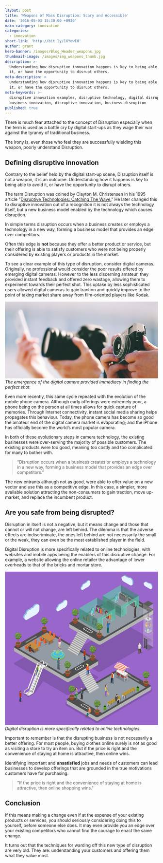 ```yaml
---
layout: post
title: 'Weapons of Mass Disruption: Scary and Accessible'
date: '2016-05-03 15:30:00 +0930'
main-category: innovation
categories:
  - innovation
short-link: 'http://bit.ly/1XYewIH'
author: grant
hero-banner: /images/Blog_Header_weapons.jpg
thumbnail-image: /images/img_weapons_thumb.jpg
description: >-
  Understanding how disruptive innovation happens is key to being able to avoid
  it, or have the opportunity to disrupt others.
meta-description: >
  Understanding how disruptive innovation happens is key to being able to avoid
  it, or have the opportunity to disrupt others. 
meta-keywords: >-
  disruptive innovation examples, disruptive technology, digital disruption,
  business innovation, disruptive innovation, business disruption
published: true
---
```


There is much fear attached to the concept of Disruption especially when the term is used as a battle cry by digital start-ups as they wage their war against the tyranny of traditional business.
 
The irony is, even those who feel they are successfully wielding this weapon, poorly understand Disruption.

Defining disruptive innovation
------------------------------
Contrary to the belief held by the digital start-up scene, Disruption itself is not a weapon, it is an outcome. Understanding how it happens is key to being able to avoid it, or have the opportunity to disrupt others.
 
The term Disruption was coined by Clayton M. Christensen in his 1995 article "[Disruptive Technologies: Catching The Wave.](https://hbr.org/1995/01/disruptive-technologies-catching-the-wave)" He later changed this to disruptive innovation out of a recognition it is not always the technology itself, but a new business model enabled by the technology which causes disruption. 

In simple terms <span class="inline-quote">disruption occurs when a business creates or employs a technology in a new way</span>, forming a business model that provides an edge over competitors.


Often this edge is __not__ because they offer a better product or service, but their offering is able to satisfy customers who were not being properly considered by existing players or products in the market. 
 
To see a clear example of this type of disruption, consider digital cameras. Originally, no professional would consider the poor results offered by emerging digital cameras. However to the less discerning amateur, they provided instant feedback and offered zero wastage, allowing them to experiment towards their perfect shot. This uptake by less sophisticated users allowed digital cameras to gain traction and quickly improve to the point of taking market share away from film-oriented players like Kodak.

![digital camera](/images/img_weapons_1.jpg)
*The emergence of the digital camera provided immediacy in finding the perfect shot.*

Even more recently, this same cycle repeated with the evolution of the mobile phone camera. Although early offerings were extremely poor, a phone being on the person at all times allows for quick capture of memories. Through Internet connectivity, instant social media sharing helps propagates this behaviour. Today, the phone camera has become so good the amateur end of the digital camera market is evaporating; and the iPhone has officially become the world’s most popular camera.
 
In both of these evolutionary steps in camera technology, the existing businesses were over-serving the majority of possible customers. The existing products were too good, meaning too costly and too complicated for many to bother with. 

>“Disruption occurs when a business creates or employs a technology in a new way, forming a business model that provides an edge over competitors.”

The new entrants although not as good, were able to offer value on a new vector and use this as a competitive edge. In this case, a simpler, more available solution attracting the non-consumers to gain traction, move up-market, and replace the incumbent product.

Are you safe from being disrupted?
----------------------------------

Disruption in itself is not a negative, but it means change and those that cannot or will not change, are left behind. The dilemma is that the adverse effects are indiscriminate, the ones left behind are not necessarily the small or the weak, they can even be the most established player in the field. 
 
Digital Disruption is more specifically related to online technologies, with websites and mobile apps being the enablers of this disruptive change. For example, a website allowing the online retailer the advantage of lower overheads to that of the bricks and mortar store. 

![digital disruption](/images/img_weapons_2.jpg)
*Digital disruption is more specifically related to online technologies.*

Important to remember is that the disrupting business is not necessarily a better offering. For most people, buying clothes online surely is not as good as visiting a store to try an item on.  But if the price is right and the convenience of staying at home is attractive, then online wins.
 
Identifying important and __unsatisfied__ jobs and needs of customers can lead businesses to develop offerings that are grounded in the true motivations customers have for purchasing. 

> "If the price is right and the convenience of staying at home is attractive, then online shopping wins."
 
Conclusion
----------
If this means making a change even if at the expense of your existing products or services, you should seriously considering doing this to yourself, before someone else does. It may even provide you an edge over your existing competitors who cannot find the courage to enact the same change.
 
It turns out that the techniques for warding off this new type of disruption are very old. They are: understanding your customers and offering them what they value most.
